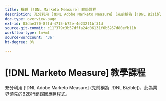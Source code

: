 ```yaml
---
title: 概觀 [!DNL Marketo Measure] 教學課程
description: 充分利用 [!DNL Adobe Marketo Measure] (先前稱為 [!DNL Bizible])，此為業界領先的B2B行銷歸因應用程式。
doc-type: overview-page
exl-id: 83dae370-8ffd-4715-b72e-4e232f1bf31d
source-git-commit: c117379c3b57dffa24d06131f6b5267d80efb11b
workflow-type: tm+mt
source-wordcount: '36'
ht-degree: 0%

---
```


# [!DNL Marketo Measure] 教學課程

充分利用 [!DNL Adobe Marketo Measure] (先前稱為 [!DNL Bizible])，此為業界領先的B2B行銷歸因應用程式。


